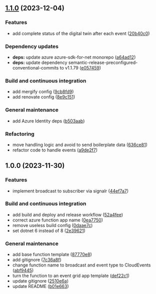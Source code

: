 ## [1.1.0](https://github.com/WebBased-WoDT/adt-digitaltwins-event-endpoint/compare/1.0.0...1.1.0) (2023-12-04)


### Features

* add complete status of the digital twin after each event ([20b40c0](https://github.com/WebBased-WoDT/adt-digitaltwins-event-endpoint/commit/20b40c099299756e74d756f1517124223f5c3a2a))


### Dependency updates

* **deps:** update azure azure-sdk-for-net monorepo ([a64ad12](https://github.com/WebBased-WoDT/adt-digitaltwins-event-endpoint/commit/a64ad12b9e63ebef32cd22e87d7184149e69cfa9))
* **deps:** update dependency semantic-release-preconfigured-conventional-commits to v1.1.79 ([e057459](https://github.com/WebBased-WoDT/adt-digitaltwins-event-endpoint/commit/e057459d46746c4bf3a25773837d9d820ceb910b))


### Build and continuous integration

* add mergify config ([9cb8fd9](https://github.com/WebBased-WoDT/adt-digitaltwins-event-endpoint/commit/9cb8fd97ce728ffd59624183836b2299a3014405))
* add renovate config ([8e9c151](https://github.com/WebBased-WoDT/adt-digitaltwins-event-endpoint/commit/8e9c151ece80a61c5ceca96c60ce00d1fc7f3c1e))


### General maintenance

* add Azure Identity deps ([b503aab](https://github.com/WebBased-WoDT/adt-digitaltwins-event-endpoint/commit/b503aab6409d69af1e037d0610bbfd7e4263034a))


### Refactoring

* move handling logic and avoid to send boilerplate data ([636ce81](https://github.com/WebBased-WoDT/adt-digitaltwins-event-endpoint/commit/636ce8192d9411b6ce43fb8e91d2953fc1787e2c))
* refactor code to handle events ([a9de2f7](https://github.com/WebBased-WoDT/adt-digitaltwins-event-endpoint/commit/a9de2f73c545b14660ede3a4b20ee04e3db1cde7))

## 1.0.0 (2023-11-30)


### Features

* implement broadcast to subscriber via signalr ([44ef7a7](https://github.com/WebBased-WoDT/adt-digitaltwins-event-endpoint/commit/44ef7a75eda2542c79885885aac19246d6eb0758))


### Build and continuous integration

* add build and deploy and release workflow ([52a4fee](https://github.com/WebBased-WoDT/adt-digitaltwins-event-endpoint/commit/52a4feef6851a3c889a4992e2273359c00ec9169))
* correct azure function app name ([0ea7750](https://github.com/WebBased-WoDT/adt-digitaltwins-event-endpoint/commit/0ea7750ee70c82d1e8ce4fc27458b1ed3c9944dc))
* remove useless build config ([0daae7c](https://github.com/WebBased-WoDT/adt-digitaltwins-event-endpoint/commit/0daae7c59f8f412dab0e2e39d843959934ffdede))
* set dotnet 6 instead of 8 ([2e39621](https://github.com/WebBased-WoDT/adt-digitaltwins-event-endpoint/commit/2e39621584196ca5593cba4c170de74d867d3a6a))


### General maintenance

* add base function template ([87770e8](https://github.com/WebBased-WoDT/adt-digitaltwins-event-endpoint/commit/87770e8b0418c42ac87be611a54201da5970be1b))
* add gitignore ([7c36a8f](https://github.com/WebBased-WoDT/adt-digitaltwins-event-endpoint/commit/7c36a8f03634a448950f4214454aad119bf49f76))
* change function name to broadcast and event type to CloudEvents ([abf9445](https://github.com/WebBased-WoDT/adt-digitaltwins-event-endpoint/commit/abf94459df645b20b999b9663c568a81f50c755d))
* turn the function to an event grid app template ([def22c1](https://github.com/WebBased-WoDT/adt-digitaltwins-event-endpoint/commit/def22c1ee011d70744a1c5077dbbe61a9e59433b))
* update gitignore ([2510e6a](https://github.com/WebBased-WoDT/adt-digitaltwins-event-endpoint/commit/2510e6a18eccc746c4af927955efd694b5ab6e39))
* update README ([b01e663](https://github.com/WebBased-WoDT/adt-digitaltwins-event-endpoint/commit/b01e663931f309732b73e57504a19d6b372058d7))
